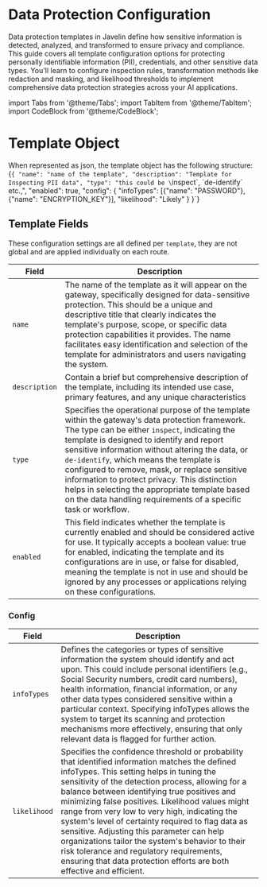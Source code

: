 # Data Protection Configuration

Data protection templates in Javelin define how sensitive information is detected, analyzed, and transformed to ensure privacy and compliance. This guide covers all template configuration options for protecting personally identifiable information (PII), credentials, and other sensitive data types. You'll learn to configure inspection rules, transformation methods like redaction and masking, and likelihood thresholds to implement comprehensive data protection strategies across your AI applications.

import Tabs from '@theme/Tabs';
import TabItem from '@theme/TabItem';
import CodeBlock from '@theme/CodeBlock'; 

# Template Object
When represented as json, the template object has the following structure:
<CodeBlock
  language="python">
  {`{
    "name": "name of the template",
    "description": "Template for Inspecting PII data",
    "type": "this could be \`inspect\`, \`de-identify\` etc.,",
    "enabled": true,
    "config": {
      "infoTypes": [{"name": "PASSWORD"}, {"name": "ENCRYPTION_KEY"}],
      "likelihood": "Likely"
    }
  }`}
</CodeBlock>


## Template Fields
These configuration settings are all defined per `template`, they are not global and are applied individually on each route. 

| Field | Description | 
| --------------- | --------------- | 
| `name` | The name of the template as it will appear on the gateway, specifically designed for data-sensitive protection. This should be a unique and descriptive title that clearly indicates the template's purpose, scope, or specific data protection capabilities it provides. The name facilitates easy identification and selection of the template for administrators and users navigating the system. | 
| `description` | Contain a brief but comprehensive description of the template, including its intended use case, primary features, and any unique characteristics | 
| `type` | Specifies the operational purpose of the template within the gateway's data protection framework. The type can be either `inspect`, indicating the template is designed to identify and report sensitive information without altering the data, or `de-identify`, which means the template is configured to remove, mask, or replace sensitive information to protect privacy. This distinction helps in selecting the appropriate template based on the data handling requirements of a specific task or workflow. | 
| `enabled`| This field indicates whether the template is currently enabled and should be considered active for use. It typically accepts a boolean value: true for enabled, indicating the template and its configurations are in use, or false for disabled, meaning the template is not in use and should be ignored by any processes or applications relying on these configurations. | 

### Config
| Field | Description | 
| --------------- | --------------- | 
| `infoTypes` | Defines the categories or types of sensitive information the system should identify and act upon. This could include personal identifiers (e.g., Social Security numbers, credit card numbers), health information, financial information, or any other data types considered sensitive within a particular context. Specifying infoTypes allows the system to target its scanning and protection mechanisms more effectively, ensuring that only relevant data is flagged for further action. | 
| `likelihood` | Specifies the confidence threshold or probability that identified information matches the defined infoTypes. This setting helps in tuning the sensitivity of the detection process, allowing for a balance between identifying true positives and minimizing false positives. Likelihood values might range from very low to very high, indicating the system's level of certainty required to flag data as sensitive. Adjusting this parameter can help organizations tailor the system's behavior to their risk tolerance and regulatory requirements, ensuring that data protection efforts are both effective and efficient. | 


